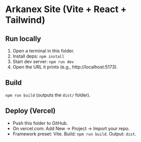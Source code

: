 # Arkanex Site (Vite + React + Tailwind)

## Run locally
1) Open a terminal in this folder.
2) Install deps: `npm install`
3) Start dev server: `npm run dev`
4) Open the URL it prints (e.g., http://localhost:5173).

## Build
`npm run build` (outputs the `dist/` folder).

## Deploy (Vercel)
- Push this folder to GitHub.
- On vercel.com: Add New → Project → Import your repo.
- Framework preset: Vite. Build: `npm run build`. Output: `dist`.
